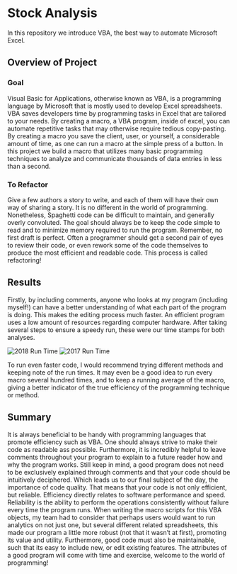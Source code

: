 # Stock Analysis

In this repository we introduce VBA, the best way to automate Microsoft Excel.

## Overview of Project


### Goal

Visual Basic for Applications, otherwise known as VBA, is a programming language by Microsoft that is mostly used to develop Excel spreadsheets. VBA saves developers time by programming tasks in Excel that are tailored to your needs. By creating a macro, a VBA program, inside of excel, you can automate repetitive tasks that may otherwise require tedious copy-pasting. By creating a macro you save the client, user, or yourself, a considerable amount of time, as one can run a macro at the simple press of a button. In this project we build a macro that utilizes many basic programming techniques to analyze and communicate thousands of data entries in less than a second. 

### To Refactor

Give a few authors a story to write, and each of them will have their own way of sharing a story. It is no different in the world of programming. Nonetheless, Spaghetti code can be difficult to maintain, and generally overly convoluted. The goal should always be to keep the code simple to read and to minimize memory required to run the program. Remember, no first draft is perfect. Often a programmer should get a second pair of eyes to review their code, or even rework some of the code themselves to produce the most efficient and readable code. This process is called refactoring!


## Results

Firstly, by including comments, anyone who looks at my program (including myself!) can have a better understanding of what each part of the program is doing. This makes the editing process much faster.
An efficient program uses a low amount of resources regarding computer hardware. After taking several steps to ensure a speedy run, these were our time stamps for both analyses.

![2018 Run Time](https://user-images.githubusercontent.com/68082808/89143198-cbe57c80-d517-11ea-9b80-6f5ba0fb6574.png)
![2017 Run Time](https://user-images.githubusercontent.com/68082808/89143214-d273f400-d517-11ea-8499-fb41d46c84c0.png)

To run even faster code, I would recommend trying different methods and keeping note of the run times. It may even be a good idea to run every macro several hundred times, and to keep a running average of the macro, giving a better indicator of the true efficiency of the programming technique or method.

## Summary

It is always beneficial to be handy with programming languages that promote efficiency such as VBA. One should always strive to make their code as readable ass possible. Furthermore, it is incredibly helpful to leave comments throughout your program to explain to a future reader how and why the program works. Still keep in mind, a good program does not need to be exclusively explained through comments and that your code should be intuitively deciphered. Which leads us to our final subject of the day, the importance of code quality. That means that your code is not only efficient, but reliable. Efficiency directly relates to software performance and speed. Reliability is the ability to perform the operations consistently without failure every time the program runs. When writing the macro scripts for this VBA objects, my team had to consider that perhaps users would want to run analytics on not just one, but several different related spreadsheets, this made our program a little more robust (not that it wasn’t at first), promoting its value and utility. Furthermore, good code must also be maintainable, such that its easy to include new, or edit existing features.
The attributes of a good program will come with time and exercise, welcome to the world of programming!
